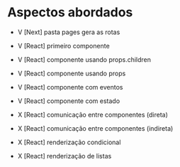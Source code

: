 # Aspectos abordados

- V [Next] pasta pages gera as rotas
- V [React] primeiro componente
- V [React] componente usando props.children
- V [React] componente usando props
- V [React] componente com eventos

- V [React] componente com estado
- X [React] comunicação entre componentes (direta)
- X [React] comunicação entre componentes (indireta)
- X [React] renderização condicional
- X [React] renderização de listas